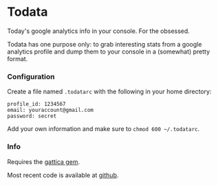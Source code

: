 Todata
======

Today's google analytics info in your console. For the obsessed.

Todata has one purpose only: to grab interesting stats from a google analytics
profile and dump them to your console in a (somewhat) pretty format.

### Configuration ###

Create a file named `.todatarc` with the following in your home directory:

    profile_id: 1234567
    email: youraccount@gmail.com
    password: secret

Add your own information and make sure to `chmod 600 ~/.todatarc`.


### Info ###

Requires the [gattica gem][1].

Most recent code is available at [github][2]. 

[1]: http://github.com/cannikin/gattica/tree/master
[2]: http://github.com/ryland/todata/tree/master
